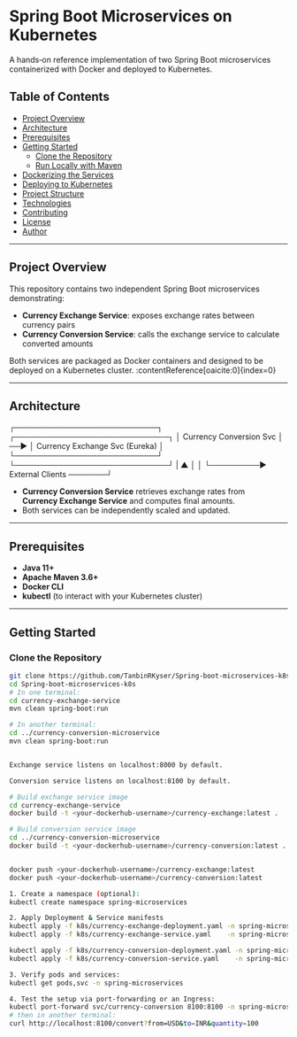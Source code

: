 # Spring Boot Microservices on Kubernetes

A hands‑on reference implementation of two Spring Boot microservices containerized with Docker and deployed to Kubernetes.  

## Table of Contents

- [Project Overview](#project-overview)  
- [Architecture](#architecture)  
- [Prerequisites](#prerequisites)  
- [Getting Started](#getting-started)  
  - [Clone the Repository](#clone-the-repository)  
  - [Run Locally with Maven](#run-locally-with-maven)  
- [Dockerizing the Services](#dockerizing-the-services)  
- [Deploying to Kubernetes](#deploying-to-kubernetes)  
- [Project Structure](#project-structure)  
- [Technologies](#technologies)  
- [Contributing](#contributing)  
- [License](#license)  
- [Author](#author)  

---

## Project Overview

This repository contains two independent Spring Boot microservices demonstrating:

- **Currency Exchange Service**: exposes exchange rates between currency pairs  
- **Currency Conversion Service**: calls the exchange service to calculate converted amounts  

Both services are packaged as Docker containers and designed to be deployed on a Kubernetes cluster. :contentReference[oaicite:0]{index=0}  

---

## Architecture

┌──────────────────────────┐ ┌────────────────────────────┐
│ Currency Conversion Svc │ ──▶ │ Currency Exchange Svc (Eureka) │
└──────────────────────────┘ └────────────────────────────┘
| ▲
│ │
└─────────► External Clients ───────┘

- **Currency Conversion Service** retrieves exchange rates from  
  **Currency Exchange Service** and computes final amounts.  
- Both services can be independently scaled and updated. 

---

## Prerequisites

- **Java 11+**  
- **Apache Maven 3.6+**  
- **Docker CLI**  
- **kubectl** (to interact with your Kubernetes cluster)  

---

## Getting Started

### Clone the Repository

```bash
git clone https://github.com/TanbinRKyser/Spring-boot-microservices-k8s.git
cd Spring-boot-microservices-k8s
# In one terminal:
cd currency-exchange-service
mvn clean spring-boot:run

# In another terminal:
cd ../currency-conversion-microservice
mvn clean spring-boot:run


Exchange service listens on localhost:8000 by default.

Conversion service listens on localhost:8100 by default.

# Build exchange service image
cd currency-exchange-service
docker build -t <your-dockerhub-username>/currency-exchange:latest .

# Build conversion service image
cd ../currency-conversion-microservice
docker build -t <your-dockerhub-username>/currency-conversion:latest .


docker push <your-dockerhub-username>/currency-exchange:latest
docker push <your-dockerhub-username>/currency-conversion:latest

1. Create a namespace (optional):
kubectl create namespace spring-microservices

2. Apply Deployment & Service manifests
kubectl apply -f k8s/currency-exchange-deployment.yaml -n spring-microservices
kubectl apply -f k8s/currency-exchange-service.yaml    -n spring-microservices

kubectl apply -f k8s/currency-conversion-deployment.yaml -n spring-microservices
kubectl apply -f k8s/currency-conversion-service.yaml    -n spring-microservices

3. Verify pods and services:
kubectl get pods,svc -n spring-microservices

4. Test the setup via port-forwarding or an Ingress:
kubectl port-forward svc/currency-conversion 8100:8100 -n spring-microservices
# then in another terminal:
curl http://localhost:8100/convert?from=USD&to=INR&quantity=100


